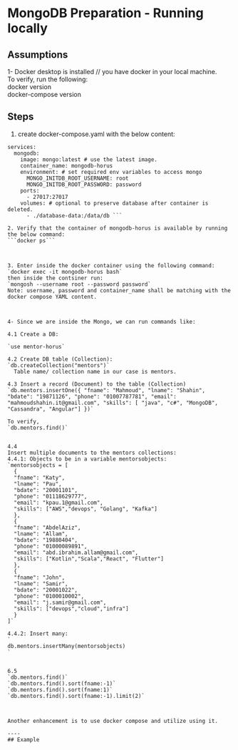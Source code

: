 # MongoDB Preparation - Running locally


## Assumptions  
1- Docker desktop is installed // you have docker in your local machine.  
To verify, run the following:  
docker version  
docker-compose version  

## Steps  

1. create docker-compose.yaml with the below content:  

``` version: '3.8'
services:
  mongodb:
    image: mongo:latest # use the latest image.
    container_name: mongodb-horus
    environment: # set required env variables to access mongo
      MONGO_INITDB_ROOT_USERNAME: root
      MONGO_INITDB_ROOT_PASSWORD: password
    ports:
      - 27017:27017
    volumes: # optional to preserve database after container is deleted.
      - ./database-data:/data/db ```

2. Verify that the container of mongodb-horus is available by running the below command:  
```docker ps```



3. Enter inside the docker container using the following command:  
`docker exec -it mongodb-horus bash`
then inside the contsiner run: 
`mongosh --username root --password password`  
Note: username, password and container_name shall be matching with the docker compose YAML content.



4- Since we are inside the Mongo, we can run commands like:

4.1 Create a DB:

`use mentor-horus`

4.2 Create DB table (Collection):
`db.createCollection("mentors")`
  Table name/ collection name in our case is mentors.

4.3 Insert a record (Document) to the table (Collection)
`db.mentors.insertOne({ "fname": "Mahmoud", "lname": "Shahin", "bdate": "19871126", "phone": "01007787781", "email": "mahmoudshahin.it@gmail.com", "skills": [ "java", "c#", "MongoDB", "Cassandra", "Angular"] })`

To verify, 
`db.mentors.find()`


4.4
Insert multiple documents to the mentors collections:  
4.4.1: Objects to be in a variable mentorsobjects:  
`mentorsobjects = [
  {
  "fname": "Katy",
  "lname": "Pau",
  "bdate": "20001101",
  "phone": "01118629777",
  "email": "kpau.1@gmail.com",
  "skills": ["AWS","devops", "Golang", "Kafka"]
  },
  {
  "fname": "AbdelAziz",
  "lname": "Allam",
  "bdate": "19880404",
  "phone": "01000089891",
  "email": "abd.ibrahim.allam@gmail.com",
  "skills": ["Kotlin","Scala","React", "Flutter"]
  },
  {
  "fname": "John",
  "lname": "Samir",
  "bdate": "20001022",
  "phone": "0100010002",
  "email": "j.samir@gmail.com",
  "skills": ["devops","cloud","infra"]
  }
]`

4.4.2: Insert many:  
`
db.mentors.insertMany(mentorsobjects)
`


6.5
`db.mentors.find()`
`db.mentors.find().sort(fname:-1)`
`db.mentors.find().sort(fname:1)`
`db.mentors.find().sort(fname:-1).limit(2)`



Another enhancement is to use docker compose and utilize using it.   

----
## Example
